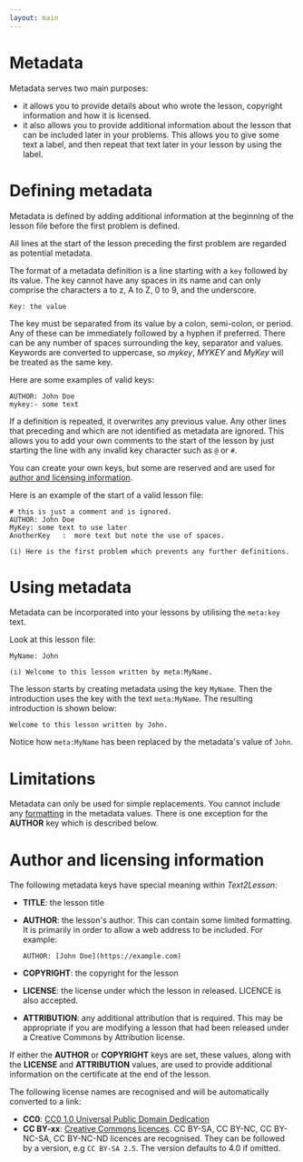 ```yaml
---
layout: main
---
```


# Metadata

Metadata serves two main purposes:

- it allows you to provide details about who wrote the lesson, copyright information and how it is licensed.
- it also allows you to provide additional information about the lesson that can be included later in your problems. This allows you to give some text a label, and then repeat that text later in your lesson by using the label.

# Defining metadata

Metadata is defined by adding additional information at the beginning of the
lesson file before the first problem is defined.

All lines at the start of the lesson preceding the first problem are regarded as
potential metadata.

The format of a metadata definition is a line starting with a `key` followed by
its value. The key cannot have any spaces in its name and can only comprise the
characters a to z, A to Z, 0 to 9, and the underscore.

`Key: the value`

The key must be separated from its value by a colon, semi-colon, or period. Any
of these can be immediately followed by a hyphen if preferred. There can be any
number of spaces surrounding the key, separator and values. Keywords are
converted to uppercase, so _mykey_, _MYKEY_ and _MyKey_ will be treated as the
same key.

Here are some examples of valid keys:

```
AUTHOR: John Doe
mykey:- some text
```

If a definition is repeated, it overwrites any previous value. Any other lines
that preceding and which are not identified as metadata are ignored. This allows
you to add your own comments to the start of the lesson by just starting the line
with any invalid key character such as `@` or `#`.

You can create your own keys, but some are reserved and are used for [author and licensing information](#author-and-licensing-information).

Here is an example of the start of a valid lesson file:

```
# this is just a comment and is ignored.
AUTHOR: John Doe
MyKey: some text to use later
AnotherKey   :  more text but note the use of spaces.

(i) Here is the first problem which prevents any further definitions.
```

# Using metadata

Metadata can be incorporated into your lessons by utilising the `meta:key` text.

Look at this lesson file:

```
MyName: John

(i) Welcome to this lesson written by meta:MyName.
```

The lesson starts by creating metadata using the key `MyName`. Then the
introduction uses the key with the text `meta:MyName`. The resulting introduction
is shown below:

```
Welcome to this lesson written by John.
```

Notice how `meta:MyName` has been replaced by the metadata's value of `John`.

# Limitations

Metadata can only be used for simple replacements. You cannot include any
[formatting](../formatting/format-text.md) in the metadata values. There is one
exception for the **AUTHOR** key which is described below.

# Author and licensing information

The following metadata keys have special meaning within _Text2Lesson_:

- **TITLE**: the lesson title
- **AUTHOR**: the lesson's author. This can contain some limited formatting. It is
  primarily in order to allow a web address to be included. For example:

  `AUTHOR: [John Doe](https://example.com)`

- **COPYRIGHT**: the copyright for the lesson
- **LICENSE**: the license under which the lesson in released. LICENCE is also accepted.
- **ATTRIBUTION**: any additional attribution that is required. This may be appropriate if you are modifying a lesson that had been released under a Creative Commons by Attribution license.

If either the **AUTHOR** or **COPYRIGHT** keys are set, these values, along with the **LICENSE** and **ATTRIBUTION** values, are used to provide additional information on the certificate at the end of the lesson.

The following license names are recognised and will be automatically converted to a link:

- **CC0**: [CC0 1.0 Universal Public Domain Dedication](https://creativecommons.org/publicdomain/zero/1.0/)
- **CC BY-xx**: [Creative Commons licences](https://creativecommons.org/licenses/). CC BY-SA, CC BY-NC, CC BY-NC-SA, CC BY-NC-ND licences are recognised. They can be followed by a version, e.g `CC BY-SA 2.5`. The version defaults to 4.0 if omitted.
